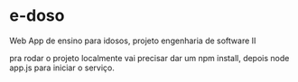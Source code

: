 # e-doso
Web App de ensino para idosos, projeto engenharia de software II

pra rodar o projeto localmente vai precisar dar um npm install, depois node app.js para iniciar o serviço.

